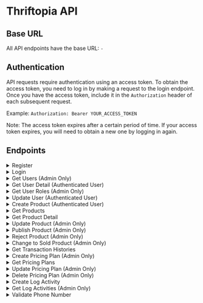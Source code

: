 # Thriftopia API


## Base URL
All API endpoints have the base URL: `-`

## Authentication
API requests require authentication using an access token. To obtain the access token, you need to log in by making a request to the login endpoint. Once you have the access token, include it in the `Authorization` header of each subsequent request.

Example: `Authorization: Bearer YOUR_ACCESS_TOKEN`

Note: The access token expires after a certain period of time. If your access token expires, you will need to obtain a new one by logging in again.

## Endpoints

<details>
<summary>Register</summary>

**Request**

- Method: POST
- URL: `/register`
- Body:
  ```json
  {
      "role_id" : 1002,
      "name": "user tes",
      "email": "test@gmail.com",
      "password": "abc123",
      "wa_number": "+628123"
  }


**Response**

- HTTP Status: 201 CREATED
- Content-Type: application/json

```json
{
    "message": "Success Create User",
    "meta": {
        "created_at": "0001-01-01T00:00:00Z",
        "updated_at": "0001-01-01T00:00:00Z"
    }
}
```
</details>
<details>
<summary>Login</summary>

**Request**

- Method: POST
- URL: `/login`
- Body:
  ```json
    {
        "email": "bbb@gmail.com", 
        "password": "password" 
    }

**Response Success**

- HTTP Status: 200 OK
- Content-Type: application/json

```json
{
    "data": {
        "email": "halo@gmail.com",
        "token": "eyJhbGciOiJIUzI1NiIsInR5cCI6IkpXVCJ9.eyJlbWFpbCI6ImhhbG9AZ21haWwuY29tIiwiZXhwIjoxNjg3MTA5MDgxLCJuYW1lIjoiaGFsbyIsInJvbGUiOiJhZG1pbiIsInVzZXJfaWQiOjE0fQ.II6_1kRtn4OvHlcePlKcBxnK_Jj3vDMrBMrdpH0lCWo",
        "username": "halo"
    },
    "message": "Login success"
}
```
**Response Wrong Password**

- HTTP Status: 401 Unauthorized
- Content-Type: application/json

```json
{
    "message": "Wrong password"
}
```
</details>


<details>
<summary>Get Users (Admin Only)</summary>

Retrieves all users.

**Request**

- Method: GET
- URL: `/users`
- Headers:
  - `Authorization: Bearer YOUR_ACCESS_TOKEN`

**Response Success**

- HTTP Status: 200 OK
- Content-Type: application/json

```json
{
    "data": {
        "created_at": "0001-01-01T00:00:00Z",
        "email": "test@gmail.com",
        "id": 22,
        "name": "user tes",
        "role": "admin",
        "updated_at": "0001-01-01T00:00:00Z",
        "wa_number": "+628123"
    },
    "message": "Success Get Detail Users"
}
```

**Response Unauthorized**

- HTTP Status: 401 Unauthorized
- Content-Type: application/json

```json
{
    "message": "Unauthorized"
}
```

</details>


<details>
<summary>Get User Detail (Authenticated User)</summary>

Retrieves detail information of a user.

**Request**

- Method: GET
- URL: `/users/{userId}`
- Headers:
  - `Authorization: Bearer YOUR_ACCESS_TOKEN`

**Response Success**

- HTTP Status: 200 OK
- Content-Type: application/json

```json
{
    "data": {
        "created_at": "0001-01-01T00:00:00Z",
        "email": "test@gmail.com",
        "id": 22,
        "name": "user tes",
        "role": "admin",
        "updated_at": "0001-01-01T00:00:00Z",
        "wa_number": "+628123"
    },
    "message": "Success Get Detail Users"
}
```
**Response Error**

- HTTP Status: 200 OK
- Content-Type: application/json

```json
{
    "message": "User not found"
}
```

</details>



<details>
<summary>Get User Roles (Admin Only)</summary>

Retrieves all user roles.

**Request**

- Method: GET
- URL: `/userroles`
- Headers:
  - `Authorization: Bearer YOUR_ACCESS_TOKEN`

**Response Success**

- HTTP Status: 200 OK
- Content-Type: application/json

```json
{
    "data": [
        {
            "id": xxxx,
            "name": "admin"
        },
        {
            "id": xxxx,
            "name": "user"
        }
    ],
    "message": "Success Get All Roles"
}
```

**Response Unauthorized**

- HTTP Status: 401 Unauthorized
- Content-Type: application/json

```json
{
    "message": "Unauthorized"
}
```

</details>


<details>
<summary>Update User (Authenticated User)</summary>


**Request**

- Method: PUT
- URL: `/user/{userId}`
- Headers:
  - `Authorization: Bearer YOUR_ACCESS_TOKEN`
```json
{
    "role_id" : 1002,
    "name": "nama lengkap",
    "email": "bbb@gmail.com",
    "wa_number": "+628123"
}

**Response Success**

- HTTP Status: 200 OK
- Content-Type: application/json

```json
{
    "message": "Success Update User with ID 13",
    "meta": {
        "created_at": "2023-06-01T16:22:04.058677Z",
        "updated_at": "2023-06-18T01:17:27.7287288+07:00"
    }
}
```

**Response Unauthorized**

- HTTP Status: 401 Unauthorized
- Content-Type: application/json

```json
{
    "message": "Unauthorized"
}
```

</details>

<details>
<summary>Create Product (Authenticated User)</summary>

**Request**

- Method: POST
- URL: `/product`
- Headers:
  - `Authorization: Bearer YOUR_ACCESS_TOKEN`
```json
{
    "user_id": 13,
    "category_id": 1001,
    "location_id": 1001,
    "pricing_id": 1001,
    "proof_of_payment": "abc",
    "price": 90000,
    "title": "Buku sbmptn",
    "description": "masih sedikit coretan",
    "images": "abc"
}

**Response Success**

- HTTP Status: 201 Created
- Content-Type: application/json

```json
{
    "message": "Success Create Product",
    "meta": {
        "created_at": "2023-06-18T14:19:15.039086Z",
        "updated_at": "2023-06-18T14:19:15.039086Z"
    }
}
```

**Response Unauthorized**

- HTTP Status: 401 Unauthorized
- Content-Type: application/json

```json
{
    "message": "Unauthorized"
}
```

</details>

<details>
<summary>Get Products</summary>

**Request**

- Method: GET
- URL: `/products`

**Response Success**

- HTTP Status: 200 OK
- Content-Type: application/json

```json
{
    "data": [
        {
            "id": 25,
            "user_id": 13,
            "category_id": 1001,
            "location_id": 1001,
            "pricing_id": 1001,
            "title": "Buku sbmptn",
            "description": "masih sedikit coretan",
            "images": "",
            "price": 90000,
            "proof_of_payment": "",
            "status": "on_review",
            "is_sold": false,
            "created_at": "2023-06-18T14:19:15.039086Z",
            "updated_at": "2023-06-18T14:19:15.039086Z"
        },
        {
            "id": 26,
            "user_id": 13,
            "category_id": 1001,
            "location_id": 1001,
            "pricing_id": 1001,
            "title": "Buku sbmptn",
            "description": "masih sedikit coretan",
            "images": "",
            "price": 90000,
            "proof_of_payment": "",
            "status": "on_review",
            "is_sold": false,
            "created_at": "2023-06-18T14:19:55.812957Z",
            "updated_at": "2023-06-18T14:19:55.812957Z"
        },
        {
            "id": 27,
            "user_id": 13,
            "category_id": 1001,
            "location_id": 1001,
            "pricing_id": 1001,
            "title": "Buku sbmptn",
            "description": "masih sedikit coretan",
            "images": "abc",
            "price": 90000,
            "proof_of_payment": "abc",
            "status": "on_review",
            "is_sold": false,
            "created_at": "2023-06-18T14:22:15.978477Z",
            "updated_at": "2023-06-18T14:22:15.978477Z"
        }
    ],
    "message": "Success Get All Products"
}
```
</details>

<details>
<summary>Get Product Detail</summary>

**Request**

- Method: GET
- URL: `/product/{id}`

**Response Success**

- HTTP Status: 200 OK
- Content-Type: application/json

```json
{
    "data": {
        "id": 25,
        "user_id": 13,
        "category_id": 1001,
        "location_id": 1001,
        "pricing_id": 1001,
        "title": "Buku sbmptn",
        "description": "masih sedikit coretan",
        "images": "",
        "price": 90000,
        "proof_of_payment": "",
        "status": "on_review",
        "is_sold": false,
        "created_at": "2023-06-18T14:19:15.039086Z",
        "updated_at": "2023-06-18T14:19:15.039086Z"
    },
    "message": "Success Get Detail Product"
}
```
</details>

<details>
<summary>Update Product (Admin Only)</summary>

**Request**

- Method: PUT
- URL: `/product/{id}`
- Headers:
  - `Authorization: Bearer YOUR_ACCESS_TOKEN`
```json
{
    "price": 234000,
    "description": "ayo dibeli dibeli"
}
```

**Response Success**

- HTTP Status: 200 OK
- Content-Type: application/json

```json
{
    "message": "Success Update Product with ID 25",
    "meta": {
        "created_at": "2023-06-18T14:19:15.039086Z",
        "updated_at": "2023-06-18T13:32:41.9212025+07:00"
    }
}
```

**Response Forbidden**

- HTTP Status: 403 Forbidden
- Content-Type: application/json

```json
{
    "message": "Forbidden"
}
```

**Response Product ID Not Found**

- HTTP Status: 404 Not Found
- Content-Type: application/json

```json
{
    "message": "Product not found"
}
```

**Response Unauthorized**

- HTTP Status: 401 Unauthorized
- Content-Type: application/json

```json
{
    "message": "Unauthorized"
}
```
</details>

<details>
<summary>Publish Product (Admin Only)</summary>

**Request**

- Method: PUT
- URL: `/product/publish/{id}`
- Headers:
  - `Authorization: Bearer YOUR_ACCESS_TOKEN`

**Response Success**

- HTTP Status: 200 OK
- Content-Type: application/json

```json
{
    "message": "Success Publish Product with ID 25",
    "meta": {
        "created_at": "2023-06-18T14:19:15.039086Z",
        "updated_at": "2023-06-18T13:39:21.518763+07:00"
    }
}
```

**Response Forbidden**

- HTTP Status: 403 Forbidden
- Content-Type: application/json

```json
{
    "message": "Forbidden"
}
```

**Response Product ID Not Found**

- HTTP Status: 404 Not Found
- Content-Type: application/json

```json
{
    "message": "Product not found"
}
```

**Response Unauthorized**

- HTTP Status: 401 Unauthorized
- Content-Type: application/json

```json
{
    "message": "Unauthorized"
}
```
</details>

<details>
<summary>Reject Product (Admin Only)</summary>

**Request**

- Method: PUT
- URL: `/product/reject/{id}`
- Headers:
  - `Authorization: Bearer YOUR_ACCESS_TOKEN`

**Response Success**

- HTTP Status: 200 OK
- Content-Type: application/json

```json
{
    "message": "Success Reject Product with ID 25",
    "meta": {
        "created_at": "2023-06-18T14:19:15.039086Z",
        "updated_at": "2023-06-18T13:39:21.518763+07:00"
    }
}
```

**Response Forbidden**

- HTTP Status: 403 Forbidden
- Content-Type: application/json

```json
{
    "message": "Forbidden"
}
```

**Response Product ID Not Found**

- HTTP Status: 404 Not Found
- Content-Type: application/json

```json
{
    "message": "Product not found"
}
```

**Response Unauthorized**

- HTTP Status: 401 Unauthorized
- Content-Type: application/json

```json
{
    "message": "Unauthorized"
}
```
</details>


<details>
<summary>Change to Sold Product (Admin Only)</summary>

**Request**

- Method: PUT
- URL: `/product/sold/{id}`
- Headers:
  - `Authorization: Bearer YOUR_ACCESS_TOKEN`
- Query Params:
  - `buyer_id` (required, integer): The unique identifier of the user who made the purchase.

**Response Success**

- HTTP Status: 200 OK
- Content-Type: application/json

```json
{
    "message": "Success Change Product with ID 25 to Sold"
}
```

**Response Forbidden**

- HTTP Status: 403 Forbidden
- Content-Type: application/json

```json
{
    "message": "Forbidden"
}
```

**Response Product ID Not Found**

- HTTP Status: 404 Not Found
- Content-Type: application/json

```json
{
    "message": "Product not found"
}
```

**Response Unauthorized**

- HTTP Status: 401 Unauthorized
- Content-Type: application/json

```json
{
    "message": "Unauthorized"
}
```
</details>


<details>
<summary>Get Transaction Histories</summary>

**Request**

- Method: GET
- URL: `/product/transaction/history`

**Response Success**

- HTTP Status: 200 OK
- Content-Type: application/json

```json
{
    "data": [
        {
            "id": 25,
            "user_id": 13,
            "category_id": 1001,
            "location_id": 1001,
            "pricing_id": 1001,
            "title": "Buku sbmptn",
            "description": "ayo dibeli dibeli",
            "images": "",
            "price": 234000,
            "proof_of_payment": "",
            "status": "published",
            "is_sold": true,
            "created_at": "2023-06-18T14:19:15.039086Z",
            "updated_at": "2023-06-18T13:48:36.831266Z"
        },
        {
            "id": 28,
            "user_id": 13,
            "category_id": 1001,
            "location_id": 1001,
            "pricing_id": 1001,
            "title": "Buku sbmptn",
            "description": "masih sedikit coretan",
            "images": "abc",
            "price": 90000,
            "proof_of_payment": "abc",
            "status": "on_review",
            "is_sold": true,
            "created_at": "2023-06-18T14:49:10.047067Z",
            "updated_at": "2023-06-18T13:49:40.882697Z"
        },
        {
            "id": 29,
            "user_id": 13,
            "category_id": 1001,
            "location_id": 1001,
            "pricing_id": 1001,
            "title": "Buku sbmptn",
            "description": "masih sedikit coretan",
            "images": "abc",
            "price": 90000,
            "proof_of_payment": "abc",
            "status": "on_review",
            "is_sold": true,
            "created_at": "2023-06-18T14:51:58.959275Z",
            "updated_at": "2023-06-18T13:52:26.943276Z"
        }
    ],
    "message": "Success Get All Transaction Histories"
}
```
</details>


<details>
<summary>Create Pricing Plan (Admin Only)</summary>

**Request**

- Method: POST
- URL: `/pricing_plan`
- Headers:
  - `Authorization: Bearer YOUR_ACCESS_TOKEN`
```json
{
    "name": "paket spesial",
    "price": 20000,
    "ads_duration": "7d"
}
```

**Response Success**

- HTTP Status: 201 Created
- Content-Type: application/json

```json
{
    "message": "Success Create Pricing Plan"
}
```

**Response Forbidden**

- HTTP Status: 403 Forbidden
- Content-Type: application/json

```json
{
    "message": "Forbidden"
}
```

**Response Unauthorized**

- HTTP Status: 401 Unauthorized
- Content-Type: application/json

```json
{
    "message": "Unauthorized"
}
```
</details>


<details>
<summary>Get Pricing Plans</summary>

**Request**

- Method: GET
- URL: `/pricing_plan`

**Response Success**

- HTTP Status: 200 OK
- Content-Type: application/json

```json
{
    "data": [
        {
            "id": 1001,
            "name": "Tanpa Iklan",
            "price": 4000,
            "ads_duration": "0"
        },
        {
            "id": 9,
            "name": "paket spesial",
            "price": 20000,
            "ads_duration": "7d"
        }
    ],
    "message": "Success Get All Pricing Plans"
}
```
</details>


<details>
<summary>Update Pricing Plan (Admin Only)</summary>

**Request**

- Method: PUT
- URL: `/pricing_plan/{id}`
- Headers:
  - `Authorization: Bearer YOUR_ACCESS_TOKEN`
```json
{
    "name": "diskon spesial",
    "price": 0,
    "ads_duration": "0"
}
```

**Response Success**

- HTTP Status: 200 OK
- Content-Type: application/json

```json
{
    "message": "Success Update Pricing Plan with ID 9"
}
```

**Response Forbidden**

- HTTP Status: 403 Forbidden
- Content-Type: application/json

```json
{
    "message": "Forbidden"
}
```

**Response Unauthorized**

- HTTP Status: 401 Unauthorized
- Content-Type: application/json

```json
{
    "message": "Unauthorized"
}
```
</details>


<details>
<summary>Delete Pricing Plan (Admin Only)</summary>

**Request**

- Method: DELETE
- URL: `/pricing_plan/{id}`
- Headers:
  - `Authorization: Bearer YOUR_ACCESS_TOKEN`

**Response Success**

- HTTP Status: 200 OK
- Content-Type: application/json

```json
{
    "message": "Success Delete Pricing Plan with ID 9"
}
```

**Response Forbidden**

- HTTP Status: 403 Forbidden
- Content-Type: application/json

```json
{
    "message": "Forbidden"
}
```

**Response Unauthorized**

- HTTP Status: 401 Unauthorized
- Content-Type: application/json

```json
{
    "message": "Unauthorized"
}
```
</details>


<details>
<summary>Create Log Activity</summary>

**Request**

- Method: POST
- URL: `/log_activity`
```json
{
    "user_id": 13,
    "activity_id": 1001
}
```

**Response Success**

- HTTP Status: 201 Created
- Content-Type: application/json

```json
{
    "message": "Success Create Log Activity"
}
```
</details>


<details>
<summary>Get Log Activities (Admin Only)</summary>

**Request**

- Method: GET
- URL: `/log_activities`
- Headers:
  - `Authorization: Bearer YOUR_ACCESS_TOKEN`

**Response Success**

- HTTP Status: 200 OK
- Content-Type: application/json

```json
{
    "data": [
        {
            "id": 5,
            "user_id": 13,
            "activity_id": 1001,
            "created_at": "2023-06-01T16:35:07.528542Z"
        },
        {
            "id": 6,
            "user_id": 13,
            "activity_id": 1001,
            "created_at": "2023-06-18T15:13:09.44187Z"
        }
    ],
    "message": "Success Get All Log Activity"
}
```

**Response Forbidden**

- HTTP Status: 403 Forbidden
- Content-Type: application/json

```json
{
    "message": "Forbidden"
}
```

**Response Unauthorized**

- HTTP Status: 401 Unauthorized
- Content-Type: application/json

```json
{
    "message": "Unauthorized"
}
```
</details>

<details>
<summary>Validate Phone Number</summary>

**Request**

- Method: GET
- URL: `/validate/{phone_number}`

**Response Phone Number is Syntactically Valid**

- HTTP Status: 200 OK
- Content-Type: application/json

```json
{
    "is_valid_number": true,
    "on_whatsapp": true
}
```

**Response Phone Number is Syntactically Valid**

- HTTP Status: 200 OK
- Content-Type: application/json

```json
{
    "is_valid_number": true,
    "on_whatsapp": false
}
```

**Response Phone Number is Syntactically Not Valid**

- HTTP Status: 200 OK
- Content-Type: application/json

```json
{
    "is_valid_number": false
}
```

**Response Invalid Request**

- HTTP Status: 200 OK
- Content-Type: application/json

```json
{
    "message": "Invalid request"
}
```

</details>